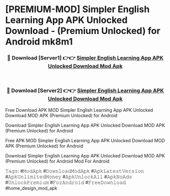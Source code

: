 # [PREMIUM-MOD] Simpler English Learning App APK Unlocked Download - (Premium Unlocked) for Android mk8m1



<div align="center">
<h3>🔴 Download [Server1] 👉👉 <a href="https://momento.my/?title=Simpler_English_Learning_App_APK_Unlocked_Download">Simpler English Learning App APK Unlocked Download Mod Apk</a></h3><br>

<h3>🔴 Download [Server2] 👉👉 <a href="https://momento.my/?title=Simpler_English_Learning_App_APK_Unlocked_Download">Simpler English Learning App APK Unlocked Download Mod Apk</a></h3>
</div>



Free Download APK MOD Simpler English Learning App APK Unlocked Download MOD APK (Premium Unlocked) for Android

Download Simpler English Learning App APK Unlocked Download MOD APK (Premium Unlocked) for Android

Free APK MOD Simpler English Learning App APK Unlocked Download MOD APK (Premium Unlocked) for Android

Download Simpler English Learning App APK Unlocked Download MOD APK (Premium Unlocked) for Android Mod For Android

𝚃𝚊𝚐𝚜: #𝙼𝚘𝚍𝙰𝚙𝚔 #𝙳𝚘𝚠𝚗𝚕𝚘𝚊𝚍𝙼𝚘𝚍𝙰𝚙𝚔 #𝙰𝚙𝚔𝙻𝚊𝚝𝚎𝚜𝚝𝚅𝚎𝚛𝚜𝚒𝚘𝚗 #𝙰𝚙𝚔𝚄𝚗𝚕𝚒𝚖𝚒𝚝𝚎𝚍𝙼𝚘𝚗𝚎𝚢 #𝙰𝚙𝚔𝚄𝚗𝚕𝚘𝚌𝚔𝙰𝚕𝚕 #𝙰𝚙𝚔𝙽𝚘𝙰𝚍𝚜 #𝚄𝚗𝚕𝚘𝚌𝚔𝙿𝚛𝚎𝚖𝚒𝚞𝚖 #𝙵𝚘𝚛𝙰𝚗𝚍𝚛𝚘𝚒𝚍 #𝙵𝚛𝚎𝚎𝙳𝚘𝚠𝚗𝚕𝚘𝚊𝚍 #home_design_mod_apk
